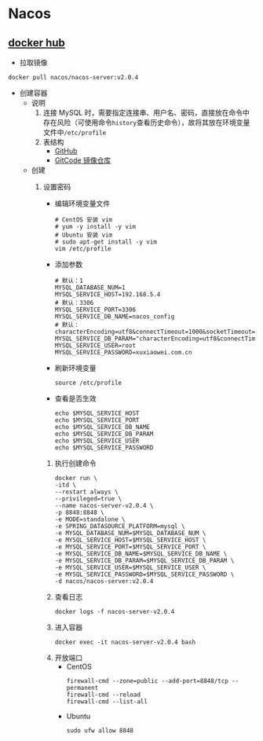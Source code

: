 # Nacos

## [docker hub](https://hub.docker.com/r/nacos/nacos-server)

- 拉取镜像

```
docker pull nacos/nacos-server:v2.0.4
```

- 创建容器
    - 说明
        1. 连接 MySQL 时，需要指定连接串、用户名、密码，直接放在命令中存在风险（可使用命令`history`查看历史命令），故将其放在环境变量文件中`/etc/profile`
        1. 表结构
            - [GitHub](https://github.com/alibaba/nacos/blob/develop/distribution/conf/nacos-mysql.sql)
            - [GitCode 镜像仓库](https://gitcode.net/mirrors/alibaba/nacos/-/tree/develop/distribution/conf/nacos-mysql.sql)
    - 创建
        1. 设置密码
            - 编辑环境变量文件
                ```shell
                # CentOS 安装 vim
                # yum -y install -y vim
                # Ubuntu 安装 vim
                # sudo apt-get install -y vim
                vim /etc/profile
                ```
            - 添加参数
                ```shell
                # 默认：1
                MYSQL_DATABASE_NUM=1
                MYSQL_SERVICE_HOST=192.168.5.4
                # 默认：3306
                MYSQL_SERVICE_PORT=3306
                MYSQL_SERVICE_DB_NAME=nacos_config
                # 默认：characterEncoding=utf8&connectTimeout=1000&socketTimeout=3000&autoReconnect=true&useSSL=false
                MYSQL_SERVICE_DB_PARAM="characterEncoding=utf8&connectTimeout=1000&socketTimeout=3000&autoReconnect=true&useSSL=false"
                MYSQL_SERVICE_USER=root
                MYSQL_SERVICE_PASSWORD=xuxiaowei.com.cn
                ```
            - 刷新环境变量
                ```shell
                source /etc/profile
                ```
            - 查看是否生效
                ```
                echo $MYSQL_SERVICE_HOST
                echo $MYSQL_SERVICE_PORT
                echo $MYSQL_SERVICE_DB_NAME
                echo $MYSQL_SERVICE_DB_PARAM
                echo $MYSQL_SERVICE_USER
                echo $MYSQL_SERVICE_PASSWORD
                ```

            1. 执行创建命令
                ```shell
                docker run \
                -itd \
                --restart always \
                --privileged=true \
                --name nacos-server-v2.0.4 \
                -p 8848:8848 \
                -e MODE=standalone \
                -e SPRING_DATASOURCE_PLATFORM=mysql \
                -e MYSQL_DATABASE_NUM=$MYSQL_DATABASE_NUM \
                -e MYSQL_SERVICE_HOST=$MYSQL_SERVICE_HOST \
                -e MYSQL_SERVICE_PORT=$MYSQL_SERVICE_PORT \
                -e MYSQL_SERVICE_DB_NAME=$MYSQL_SERVICE_DB_NAME \
                -e MYSQL_SERVICE_DB_PARAM=$MYSQL_SERVICE_DB_PARAM \
                -e MYSQL_SERVICE_USER=$MYSQL_SERVICE_USER \
                -e MYSQL_SERVICE_PASSWORD=$MYSQL_SERVICE_PASSWORD \
                -d nacos/nacos-server:v2.0.4
                ```
            1. 查看日志
                ```
                docker logs -f nacos-server-v2.0.4
                ```
            1. 进入容器
                ```
                docker exec -it nacos-server-v2.0.4 bash
                ```
            1. 开放端口
                - CentOS
                    ```shell
                    firewall-cmd --zone=public --add-port=8848/tcp --permanent
                    firewall-cmd --reload
                    firewall-cmd --list-all
                    ```
                - Ubuntu
                    ```shell
                    sudo ufw allow 8848
                    ```
